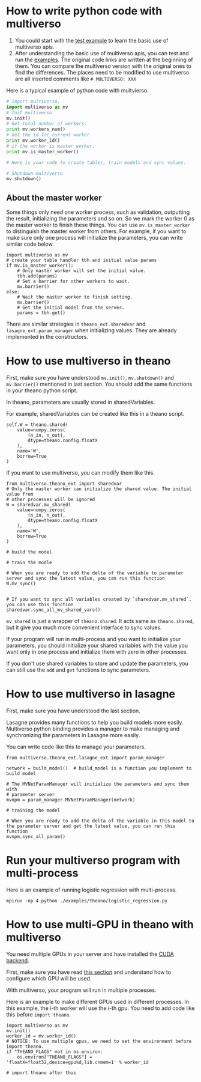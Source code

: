 # How to write python code with multiverso
1. You could start with the [test example](../multiverso/tests/test_multiverso.py) to learn the basic use of multiverso apis.
2. After understanding the basic use of multiverso apis, you can test and run the [examples](../examples/).  The original code links are written at the beginning of them. You can compare the multiverso version with the original ones to find the differences. The places need to be modified to use multiverso are all inserted comments like `# MULTIVERSO: XXX`

Here is a typical example of python code with multvierso.
```python
# import multiverso.
import multiverso as mv
# Init multiverso.
mv.init()
# Get total number of workers.
print mv.workers_num()
# Get the id for current worker.
print mv.worker_id()
# if the worker is master worker.
print mv.is_master_worker()

# Here is your code to create tables, train models and sync values.

# Shutdown multiverso
mv.shutdown()
```

## About the master worker
Some things only need one worker process, such as validation, outputting the result, initializing the parameters and so on. So we mark the worker 0 as the master worker to finish these things. You can use `mv.is_master_worker` to distinguish the master worker from others.
For example, if you want to make sure only one process will initialize the parameters, you can write similar code below.
```
import multiverso as mv
# create your table handler tbh and initial value params
if mv.is_master_worker():
    # Only master worker will set the initial value.
    tbh.add(params)
    # Set a barrier for other workers to wait.
    mv.barrier()
else:
    # Wait the master worker to finish setting.
    mv.barrier()
    # Get the initial model from the server.
    params = tbh.get()
```

There are similar strategies in `theano_ext.sharedvar` and `lasagne_ext.param_manager` when initializing values. They are already implemented in the constructors.



# How to use multiverso in theano
First, make sure you have understood `mv.init()`, `mv.shutdown()` and `mv.barrier()` mentioned in last section.  You should add the same functions in your theano python script.

In theano, parameters are usually stored in sharedVariables.

For example, sharedVariables can be created like this in a theano script.
```
self.W = theano.shared(
    value=numpy.zeros(
        (n_in, n_out),
        dtype=theano.config.floatX
    ),
    name='W',
    borrow=True
)
```

If you want to use multiverso, you can modify them like this.
```
from multiverso.theano_ext import sharedvar
# Only the master worker can initialize the shared value. The initial value from
# other processes will be ignored
W = sharedvar.mv_shared(
    value=numpy.zeros(
        (n_in, n_out),
        dtype=theano.config.floatX
    ),
    name='W',
    borrow=True
)

# build the model

# train the modle

# When you are ready to add the delta of the variable to parameter server and sync the latest value, you can run this function
W.mv_sync()


# If you want to sync all variables created by `sharedvar.mv_shared`, you can use this function
sharedvar.sync_all_mv_shared_vars()
```

`mv_shared` is just a wrapper of `theano.shared`. It acts same as `theano.shared`, but it give you much more convenient interface to sync values.

If your program will run in multi-process and you want to initialize your parameters, you should initialize your shared variables with the value you want only in one process and initialize them with zero in other processes.


If you don't use shared variables to store and update the parameters, you can still use the `add` and `get` functions to sync parameters.


# How to use multiverso in lasagne
First, make sure you have understood the last section.

Lasagne provides many functions to help you build models more easily. Multiverso python binding provides a manager to make managing and synchronizing the parameters in Lasagne more easily.

You can write code like this to manage your parameters.
```
from multiverso.theano_ext.lasagne_ext import param_manager

network = build_model()  # build_model is a function you implement to build model

# The MVNetParamManager will initialize the parameters and sync them with
# parameter server
mvnpm = param_manager.MVNetParamManager(network)

# training the model

# When you are ready to add the delta of the variable in this model to the parameter server and get the latest value, you can run this function
mvnpm.sync_all_param()
```


# Run your multiverso program with multi-process
Here is an example of running logistic regression with multi-process.
```
mpirun -np 4 python ./examples/theano/logistic_regression.py
```


# How to use multi-GPU in theano with multiverso
You need multiple GPUs in your server and have installed the [CUDA backend](http://deeplearning.net/software/theano/tutorial/using_gpu.html#cuda).

First, make sure you have read [this section](http://deeplearning.net/software/theano/install.html#using-the-gpu) and understand how to configure which GPU will be used.

With multiverso, your program will run in multiple processes.

Here is an example to make different GPUs used in different processes.
In this example, the i-th worker will use the i-th gpu. You need to add code like this before `import theano`.
```
import multiverso as mv
mv.init()
worker_id = mv.worker_id()
# NOTICE: To use multiple gpus, we need to set the environment before import theano.
if "THEANO_FLAGS" not in os.environ:
    os.environ["THEANO_FLAGS"] = 'floatX=float32,device=gpu%d,lib.cnmem=1' % worker_id

# import theano after this
```
